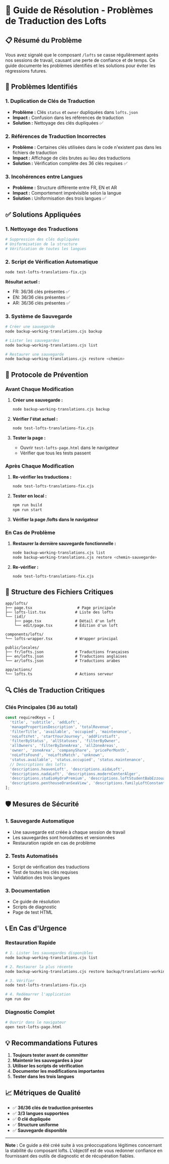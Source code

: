 # 🔧 Guide de Résolution - Problèmes de Traduction des Lofts

## 📋 Résumé du Problème

Vous avez signalé que le composant `/lofts` se casse régulièrement après nos sessions de travail, causant une perte de confiance et de temps. Ce guide documente les problèmes identifiés et les solutions pour éviter les régressions futures.

## 🎯 Problèmes Identifiés

### 1. **Duplication de Clés de Traduction**
- **Problème :** Clés `status` et `owner` dupliquées dans `lofts.json`
- **Impact :** Confusion dans les références de traduction
- **Solution :** Nettoyage des clés dupliquées ✅

### 2. **Références de Traduction Incorrectes**
- **Problème :** Certaines clés utilisées dans le code n'existent pas dans les fichiers de traduction
- **Impact :** Affichage de clés brutes au lieu des traductions
- **Solution :** Vérification complète des 36 clés requises ✅

### 3. **Incohérences entre Langues**
- **Problème :** Structure différente entre FR, EN et AR
- **Impact :** Comportement imprévisible selon la langue
- **Solution :** Uniformisation des trois langues ✅

## ✅ Solutions Appliquées

### 1. **Nettoyage des Traductions**
```bash
# Suppression des clés dupliquées
# Uniformisation de la structure
# Vérification de toutes les langues
```

### 2. **Script de Vérification Automatique**
```bash
node test-lofts-translations-fix.cjs
```
**Résultat actuel :**
- FR: 36/36 clés présentes ✅
- EN: 36/36 clés présentes ✅
- AR: 36/36 clés présentes ✅

### 3. **Système de Sauvegarde**
```bash
# Créer une sauvegarde
node backup-working-translations.cjs backup

# Lister les sauvegardes
node backup-working-translations.cjs list

# Restaurer une sauvegarde
node backup-working-translations.cjs restore <chemin>
```

## 🚀 Protocole de Prévention

### **Avant Chaque Modification**
1. **Créer une sauvegarde :**
   ```bash
   node backup-working-translations.cjs backup
   ```

2. **Vérifier l'état actuel :**
   ```bash
   node test-lofts-translations-fix.cjs
   ```

3. **Tester la page :**
   - Ouvrir `test-lofts-page.html` dans le navigateur
   - Vérifier que tous les tests passent

### **Après Chaque Modification**
1. **Re-vérifier les traductions :**
   ```bash
   node test-lofts-translations-fix.cjs
   ```

2. **Tester en local :**
   ```bash
   npm run build
   npm run start
   ```

3. **Vérifier la page /lofts dans le navigateur**

### **En Cas de Problème**
1. **Restaurer la dernière sauvegarde fonctionnelle :**
   ```bash
   node backup-working-translations.cjs list
   node backup-working-translations.cjs restore <chemin-sauvegarde>
   ```

2. **Re-vérifier :**
   ```bash
   node test-lofts-translations-fix.cjs
   ```

## 📁 Structure des Fichiers Critiques

```
app/lofts/
├── page.tsx                    # Page principale
├── lofts-list.tsx             # Liste des lofts
└── [id]/
    ├── page.tsx               # Détail d'un loft
    └── edit/page.tsx          # Édition d'un loft

components/lofts/
└── lofts-wrapper.tsx          # Wrapper principal

public/locales/
├── fr/lofts.json              # Traductions françaises
├── en/lofts.json              # Traductions anglaises
└── ar/lofts.json              # Traductions arabes

app/actions/
└── lofts.ts                   # Actions serveur
```

## 🔍 Clés de Traduction Critiques

### **Clés Principales (36 au total)**
```javascript
const requiredKeys = [
  'title', 'subtitle', 'addLoft',
  'managePropertiesDescription', 'totalRevenue',
  'filterTitle', 'available', 'occupied', 'maintenance',
  'noLoftsYet', 'startYourJourney', 'addFirstLoft',
  'filterByStatus', 'allStatuses', 'filterByOwner',
  'allOwners', 'filterByZoneArea', 'allZoneAreas',
  'owner', 'zoneArea', 'companyShare', 'pricePerMonth',
  'noLoftsFound', 'noLoftsMatch', 'unknown',
  'status.available', 'status.occupied', 'status.maintenance',
  // Descriptions des lofts
  'descriptions.heavenLoft', 'descriptions.aidaLoft',
  'descriptions.nadaLoft', 'descriptions.modernCenterAlger',
  'descriptions.studioHydraPremium', 'descriptions.loftStudentBabEzzouar',
  'descriptions.penthouseOranSeaView', 'descriptions.familyLoftConstantine'
];
```

## 🛡️ Mesures de Sécurité

### **1. Sauvegarde Automatique**
- Une sauvegarde est créée à chaque session de travail
- Les sauvegardes sont horodatées et versionnées
- Restauration rapide en cas de problème

### **2. Tests Automatisés**
- Script de vérification des traductions
- Test de toutes les clés requises
- Validation des trois langues

### **3. Documentation**
- Ce guide de résolution
- Scripts de diagnostic
- Page de test HTML

## 📞 En Cas d'Urgence

### **Restauration Rapide**
```bash
# 1. Lister les sauvegardes disponibles
node backup-working-translations.cjs list

# 2. Restaurer la plus récente
node backup-working-translations.cjs restore backup/translations-working-YYYY-MM-DDTHH-MM-SS

# 3. Vérifier
node test-lofts-translations-fix.cjs

# 4. Redémarrer l'application
npm run dev
```

### **Diagnostic Complet**
```bash
# Ouvrir dans le navigateur
open test-lofts-page.html
```

## 💡 Recommandations Futures

1. **Toujours tester avant de committer**
2. **Maintenir les sauvegardes à jour**
3. **Utiliser les scripts de vérification**
4. **Documenter les modifications importantes**
5. **Tester dans les trois langues**

## 📈 Métriques de Qualité

- ✅ **36/36 clés de traduction présentes**
- ✅ **3/3 langues supportées**
- ✅ **0 clé dupliquée**
- ✅ **Structure uniforme**
- ✅ **Sauvegarde disponible**

---

**Note :** Ce guide a été créé suite à vos préoccupations légitimes concernant la stabilité du composant lofts. L'objectif est de vous redonner confiance en fournissant des outils de diagnostic et de récupération fiables.